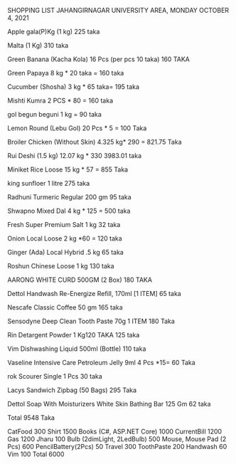 SHOPPING LIST JAHANGIRNAGAR UNIVERSITY AREA, MONDAY OCTOBER 4, 2021

Apple gala(P)Kg (1 kg) 225 taka

Malta (1 Kg) 310 taka

Green Banana (Kacha Kola) 16 Pcs (per pcs 10 taka) 160 TAKA

Green Papaya 8 kg * 20 taka = 160 taka

Cucumber (Shosha) 3 kg * 65 taka= 195 taka

Mishti Kumra 2 PCS * 80 = 160 taka

gol begun beguni 1 kg = 90 taka

Lemon Round (Lebu Gol) 20 Pcs * 5 = 100 Taka

Broiler Chicken (Without Skin) 4.325 kg* 290 = 821.75 Taka

Rui Deshi (1.5 kg) 12.07 kg * 330 3983.01 taka

Miniket Rice Loose 15 kg * 57 = 855 Taka

king sunfloer 1 litre 275 taka

Radhuni Turmeric Regular 200 gm 95 taka

Shwapno Mixed Dal 4 kg * 125 = 500 taka

Fresh Super Premium Salt 1 kg 32 taka

Onion Local Loose 2 kg *60 = 120 taka

Ginger (Ada) Local Hybrid .5 kg 65 taka

Roshun Chinese Loose 1 kg 130 taka

AARONG WHITE CURD 500GM (2 Box) 180 TAKA

Dettol Handwash Re-Energize Refill, 170ml [1 ITEM] 65 taka

Nescafe Classic Coffee 50 gm 165 taka

Sensodyne Deep Clean Tooth Paste 70g 1 ITEM 180 Taka

Rin Detargent Powder 1 Kg120 TAKA 125 taka

Vim Dishwashing Liquid 500ml (Bottle) 110 taka

Vaseline Intensive Care Petroleum Jelly 9ml 4 Pcs *15= 60 Taka

rok Scourer Single 1 Pcs 30 taka

Lacys Sandwich Zipbag (50 Bags) 295 Taka

Dettol Soap With Moisturizers White Skin Bathing Bar 125 Gm 62 taka

Total 9548 Taka




CatFood 300
Shirt 1500
Books (C#, ASP.NET Core) 1000
CurrentBill 1200
Gas 1200
Jharu 100
Bulb (2dimLight, 2LedBulb) 500
Mouse, Mouse Pad (2 Pcs) 600
PencilBattery(2Pcs) 50
Travel 300
ToothPaste 200
Handwash 60
Vim 100
Total 6000
